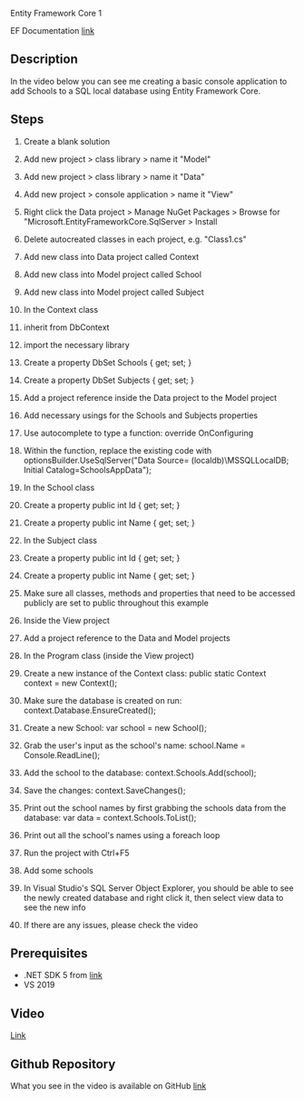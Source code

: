 Entity Framework Core 1

EF Documentation [link](https://docs.microsoft.com/en-us/ef/)

## Description

In the video below you can see me creating a basic console application to add Schools to a SQL local database using Entity Framework Core.

## Steps

1.  Create a blank solution
2.  Add new project > class library > name it "Model"
3.  Add new project > class library > name it "Data"
4.  Add new project > console application > name it "View"
5.  Right click the Data project > Manage NuGet Packages > Browse for "Microsoft.EntityFrameworkCore.SqlServer > Install
6.  Delete autocreated classes in each project, e.g. "Class1.cs"
7.  Add new class into Data project called Context
8.  Add new class into Model project called School
9.  Add new class into Model project called Subject
10.  In the Context class

1.  inherit from DbContext
2.  import the necessary library
3.  Create a property DbSet<School> Schools { get; set; }
4.  Create a property DbSet<Subject> Subjects { get; set; }
5.  Add a project reference inside the Data project to the Model project
6.  Add necessary usings for the Schools and Subjects properties
7.  Use autocomplete to type a function: override OnConfiguring
8.  Within the function, replace the existing code with optionsBuilder.UseSqlServer("Data Source= (localdb)\\MSSQLLocalDB; Initial Catalog=SchoolsAppData");

12.  In the School class

1.  Create a property public int Id { get; set; }
2.  Create a property public int Name { get; set; }

14.  In the Subject class

1.  Create a property public int Id { get; set; }
2.  Create a property public int Name { get; set; }

16.  Make sure all classes, methods and properties that need to be accessed publicly are set to public throughout this example
17.  Inside the View project

1.  Add a project reference to the Data and Model projects
2.  In the Program class (inside the View project)

1.  Create a new instance of the Context class: public static Context context = new Context();
2.  Make sure the database is created on run: context.Database.EnsureCreated();
3.  Create a new School: var school = new School();
4.  Grab the user's input as the school's name: school.Name = Console.ReadLine();
5.  Add the school to the database: context.Schools.Add(school);
6.  Save the changes: context.SaveChanges();
7.  Print out the school names by first grabbing the schools data from the database: var data = context.Schools.ToList();
8.  Print out all the school's names using a foreach loop

19.  Run the project with Ctrl+F5
20.  Add some schools
21.  In Visual Studio's SQL Server Object Explorer, you should be able to see the newly created database and right click it, then select view data to see the new info
22.  If there are any issues, please check the video

## Prerequisites

*   .NET SDK 5 from [link](https://dotnet.microsoft.com)
*   VS 2019

## Video

<a href="https://youtu.be/h_mO3Z4_Zpw">Link</a> 

## Github Repository

What you see in the video is available on GitHub [link](https://github.com/charlesburtrepo/SchoolsApp)